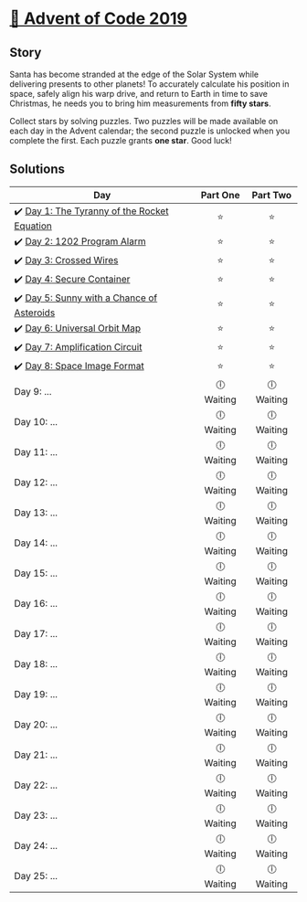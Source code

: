 # [🎄 Advent of Code 2019](https://adventofcode.com/2019)

## Story
Santa has become stranded at the edge of the Solar System while delivering presents to other planets! To accurately calculate his position in space, safely align his warp drive, and return to Earth in time to save Christmas, he needs you to bring him measurements from **fifty stars**.

Collect stars by solving puzzles. Two puzzles will be made available on each day in the Advent calendar; the second puzzle is unlocked when you complete the first. Each puzzle grants **one star**. Good luck!

## Solutions
|  Day  | Part One | Part Two | 
|---|:---:|:---:|
|✔️ [Day 1: The Tyranny of the Rocket Equation](https://github.com/kryha5555/Advent-of-Code-2019/tree/master/Day%201 "Day 1: The Tyranny of the Rocket Equation") | ⭐️ | ⭐️ |
|✔️ [Day 2: 1202 Program Alarm](https://github.com/kryha5555/Advent-of-Code-2019/tree/master/Day%202 "Day 2: 1202 Program Alarm") | ⭐️ | ⭐️ |
|✔️ [Day 3: Crossed Wires](https://github.com/kryha5555/Advent-of-Code-2019/tree/master/Day%203 "Day 3: Crossed Wires") | ⭐️ | ⭐️ |
|✔️ [Day 4: Secure Container](https://github.com/kryha5555/Advent-of-Code-2019/tree/master/Day%204 "Day 4: Secure Container") | ⭐️ | ⭐️ |
|✔️ [Day 5: Sunny with a Chance of Asteroids](https://github.com/kryha5555/Advent-of-Code-2019/tree/master/Day%205 "Day 5: Sunny with a Chance of Asteroids") | ⭐️ | ⭐️ |
|✔️ [Day 6: Universal Orbit Map](https://github.com/kryha5555/Advent-of-Code-2019/tree/master/Day%206 "Day 6: Universal Orbit Map") | ⭐️ | ⭐️ |
|✔️ [Day 7: Amplification Circuit](https://github.com/kryha5555/Advent-of-Code-2019/tree/master/Day%207 "Day 7: Amplification Circuit") | ⭐️ | ⭐️ |
|✔️ [Day 8: Space Image Format](https://github.com/kryha5555/Advent-of-Code-2019/tree/master/Day%208 "Day 8: Space Image Format") | ⭐️ | ⭐️ |
| Day 9: ...| 🕕 Waiting | 🕕 Waiting  |
| Day 10: ...| 🕕 Waiting | 🕕 Waiting  |
| Day 11: ...| 🕕 Waiting | 🕕 Waiting  |
| Day 12: ...| 🕕 Waiting | 🕕 Waiting  |
| Day 13: ...| 🕕 Waiting | 🕕 Waiting  |
| Day 14: ...| 🕕 Waiting | 🕕 Waiting  |
| Day 15: ...| 🕕 Waiting | 🕕 Waiting  |
| Day 16: ...| 🕕 Waiting | 🕕 Waiting  |
| Day 17: ...| 🕕 Waiting | 🕕 Waiting  |
| Day 18: ...| 🕕 Waiting | 🕕 Waiting  |
| Day 19: ...| 🕕 Waiting | 🕕 Waiting  |
| Day 20: ...| 🕕 Waiting | 🕕 Waiting  |
| Day 21: ...| 🕕 Waiting | 🕕 Waiting  |
| Day 22: ...| 🕕 Waiting | 🕕 Waiting  |
| Day 23: ...| 🕕 Waiting | 🕕 Waiting  |
| Day 24: ...| 🕕 Waiting | 🕕 Waiting  |
| Day 25: ...| 🕕 Waiting | 🕕 Waiting  |

